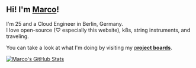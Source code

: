 ## Hi! I'm [**Marco**](https://marcomicera.github.io)!

I'm 25 and a Cloud Engineer in Berlin, Germany.\
I love open-source (♡ especially this website), k8s, string instruments, and traveling.

You can take a look at what I'm doing by visiting my [p**roject boards**](https://github.com/marcomicera?tab=projects).

[![Marco's GitHub Stats](https://github-readme-stats.vercel.app/api?username=marcomicera&show_icons=true)](https://github.com/marcomicera)
